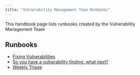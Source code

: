 ```yaml
---
title: "Vulnerability Management Team Runbooks"
---
```


This handbook page lists runbooks created by the Vulnerability Management Team

## Runbooks

- [Fixing Vulnerabilities](./fixing-vulnerabilities.md)
- [So you have a vulnerability finding, what next?](./so-you-have-a-vulnerability-finding.md)
- [Weekly Triage](./weekly-triage.md)
